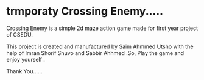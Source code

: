 # trmporaty Crossing Enemy.....

Crossing Enemy is a simple 2d maze action game made for first year project of CSEDU.

This project is created and manufactured  by Saim Ahmmed Utsho with the help of Imran Shorif Shuvo and Sabbir Ahhmed .So, Play the game and enjoy yourself . 


Thank You......
